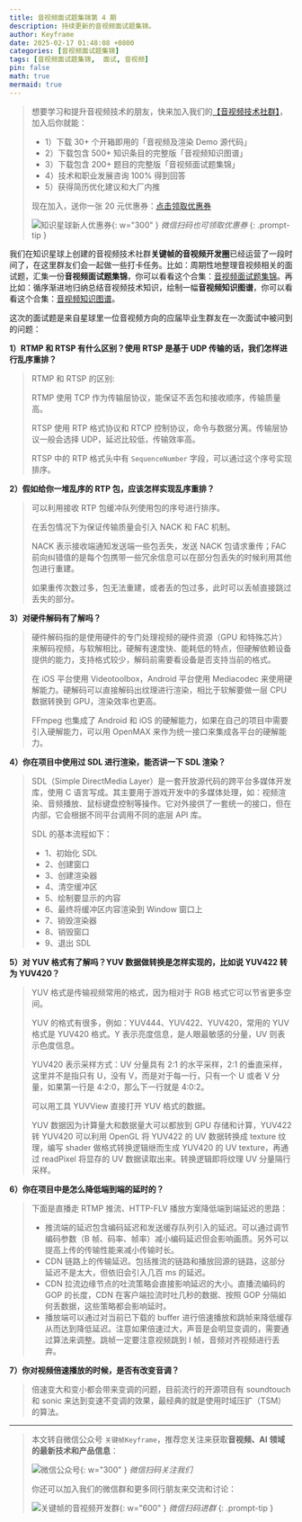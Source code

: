 ```yaml
---
title: 音视频面试题集锦第 4 期
description: 持续更新的音视频面试题集锦。
author: Keyframe
date: 2025-02-17 01:48:08 +0800
categories: [音视频面试题集锦]
tags: [音视频面试题集锦,  面试, 音视频]
pin: false
math: true
mermaid: true
---
```


>想要学习和提升音视频技术的朋友，快来加入我们的<a href="https://t.zsxq.com/jRprT" target="_blank" rel="noopener noreferrer">【音视频技术社群】</a>，加入后你就能：
>
>- 1）下载 30+ 个开箱即用的「音视频及渲染 Demo 源代码」
>- 2）下载包含 500+ 知识条目的完整版「音视频知识图谱」
>- 3）下载包含 200+ 题目的完整版「音视频面试题集锦」
>- 4）技术和职业发展咨询 100% 得到回答
>- 5）获得简历优化建议和大厂内推
>  
>现在加入，送你一张 20 元优惠券：<a href="https://t.zsxq.com/jRprT" target="_blank" rel="noopener noreferrer">点击领取优惠券</a>
>
>![知识星球新人优惠券](assets/img/keyframe-zsxq-coupon.png){: w="300" }
>_微信扫码也可领取优惠券_
{: .prompt-tip }



我们在知识星球上创建的音视频技术社群**关键帧的音视频开发圈**已经运营了一段时间了，在这里群友们会一起做一些打卡任务。比如：周期性地整理音视频相关的面试题，汇集一份**音视频面试题集锦**，你可以看看这个合集：[音视频面试题集锦](https://mp.weixin.qq.com/mp/appmsgalbum?__biz=MjM5MTkxOTQyMQ==&action=getalbum&album_id=2380776196751425539#wechat_redirect)。再比如：循序渐进地归纳总结音视频技术知识，绘制一幅**音视频知识图谱**，你可以看看这个合集：[音视频知识图谱](https://mp.weixin.qq.com/mp/appmsgalbum?__biz=MjM5MTkxOTQyMQ==&action=getalbum&album_id=2349658423078092802#wechat_redirect)。

这次的面试题是来自星球里一位音视频方向的应届毕业生群友在一次面试中被问到的问题：

**1）RTMP 和 RTSP 有什么区别？使用 RTSP 是基于 UDP 传输的话，我们怎样进行乱序重排？**

>RTMP 和 RTSP 的区别: 
>
>RTMP 使用 TCP 作为传输层协议，能保证不丢包和接收顺序，传输质量高。
>
>RTSP 使用 RTP 格式协议和 RTCP 控制协议，命令与数据分离。传输层协议一般会选择 UDP，延迟比较低，传输效率高。
>
>RTSP 中的 RTP 格式头中有 `SequenceNumber` 字段，可以通过这个序号实现排序。



**2）假如给你一堆乱序的 RTP 包，应该怎样实现乱序重排？**

>可以利用接收 RTP 包缓冲队列使用包的序号进行排序。
>
>在丢包情况下为保证传输质量会引入 NACK 和 FAC 机制。
>
>NACK 表示接收端通知发送端一些包丢失，发送 NACK 包请求重传；FAC 前向纠错值的是每个包携带一些冗余信息可以在部分包丢失的时候利用其他包进行重建。
>
>如果重传次数过多，包无法重建，或者丢的包过多，此时可以丢帧直接跳过丢失的部分。





**3）对硬件解码有了解吗？**


>硬件解码指的是使用硬件的专门处理视频的硬件资源（GPU 和特殊芯片）来解码视频，与软解相比，硬解有速度快、能耗低的特点，但硬解依赖设备提供的能力，支持格式较少，解码前需要看设备是否支持当前的格式。
>
>在 iOS 平台使用 Videotoolbox，Android 平台使用 Mediacodec 来使用硬解能力。硬解码可以直接解码出纹理进行渲染，相比于软解要做一层 CPU 数据转换到 GPU，渲染效率也更高。
>
>FFmpeg 也集成了 Android 和 iOS 的硬解能力，如果在自己的项目中需要引入硬解能力，可以用 OpenMAX 来作为统一接口来集成各平台的硬解能力。






**4）你在项目中使用过 SDL 进行渲染，能否讲一下 SDL 渲染？**

>SDL（Simple DirectMedia Layer）是一套开放源代码的跨平台多媒体开发库，使用 C 语言写成。其主要用于游戏开发中的多媒体处理，如：视频渲染、音频播放、鼠标键盘控制等操作。它对外接供了一套统一的接口，但在内部，它会根据不同平台调用不同的底层 API 库。
>
>SDL 的基本流程如下：
>
>- 1、初始化 SDL
>- 2、创建窗口
>- 3、创建渲染器
>- 4、清空缓冲区
>- 5、绘制要显示的内容
>- 6、最终将缓冲区内容渲染到 Window 窗口上
>- 7、销毁渲染器
>- 8、销毁窗口
>- 9、退出 SDL




**5）对 YUV 格式有了解吗？YUV 数据做转换是怎样实现的，比如说 YUV422 转为 YUV420？**

>YUV 格式是传输视频常用的格式，因为相对于 RGB 格式它可以节省更多空间。
>
>YUV 的格式有很多，例如：YUV444、YUV422、YUV420，常用的 YUV 格式是 YUV420 格式。Y 表示亮度信息，是人眼最敏感的分量，UV 则表示色度信息。
>
>YUV420 表示采样方式：UV 分量具有 2:1 的水平采样，2:1 的垂直采样，这里并不是指只有 U，没有 V，而是对于每一行，只有一个 U 或者 V 分量，如果第一行是 4:2:0，那么下一行就是 4:0:2。
>
>可以用工具 YUVView 直接打开 YUV 格式的数据。
>
>YUV 数据因为计算量大和数据量大可以都放到 GPU 存储和计算，YUV422 转 YUV420 可以利用 OpenGL 将 YUV422 的 UV 数据转换成 texture 纹理，编写 shader 做格式转换逻辑继而生成 YUV420 的 UV texture，再通过 readPixel 将显存的 UV 数据读取出来。转换逻辑即将纹理 UV 分量隔行采样。



**6）你在项目中是怎么降低端到端的延时的？**

>下面是直播走 RTMP 推流、HTTP-FLV 播放方案降低端到端延迟的思路：
>
>- 推流端的延迟包含编码延迟和发送缓存队列引入的延迟。可以通过调节编码参数（B 帧、码率、帧率）减小编码延迟但会影响画质。另外可以提高上传的传输性能来减小传输时长。
>- CDN 链路上的传输延迟。包括推流的链路和播放回源的链路，这部分延迟不是太大，但依旧会引入几百 ms 的延迟。  
>- CDN 拉流边缘节点的吐流策略会直接影响延迟的大小。直播流编码的 GOP 的长度，CDN 在客户端拉流时吐几秒的数据、按照 GOP 分隔如何丢数据，这些策略都会影响延时。
>- 播放端可以通过对当前已下载的 buffer 进行倍速播放和跳帧来降低缓存从而达到降低延迟。注意如果倍速过大，声音是会明显变调的，需要通过算法来调整。跳帧一定要注意视频跳到 I 帧，音频对齐视频进行丢弃。





**7）你对视频倍速播放的时候，是否有改变音调？**

>倍速变大和变小都会带来变调的问题，目前流行的开源项目有 soundtouch 和 sonic 来达到变速不变调的效果，最经典的就是使用时域压扩（TSM）的算法。





---

> 本文转自微信公众号 `关键帧Keyframe`，推荐您关注来获取**音视频、AI 领域的最新技术和产品信息**：
>
>![微信公众号](assets/img/keyframe-mp.jpg){: w="300" }
>_微信扫码关注我们_
>
>你还可以加入我们的微信群和更多同行朋友来交流和讨论：
>
>![关键帧的音视频开发群](assets/img/av-wechat-group.jpg){: w="600" }
>_微信扫码进群_
{: .prompt-tip }

